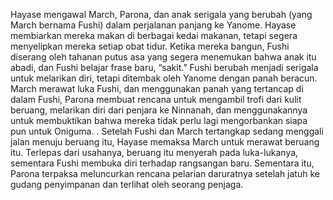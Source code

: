 Hayase mengawal March, Parona, dan anak serigala yang berubah (yang March bernama Fushi) dalam perjalanan panjang ke Yanome. Hayase membiarkan mereka makan di berbagai kedai makanan, tetapi segera menyelipkan mereka setiap obat tidur. Ketika mereka bangun, Fushi diserang oleh tahanan putus asa yang segera menemukan bahwa anak itu abadi, dan Fushi belajar frase baru, “sakit.” Fushi berubah menjadi serigala untuk melarikan diri, tetapi ditembak oleh Yanome dengan panah beracun. March merawat luka Fushi, dan menggunakan panah yang tertancap di dalam Fushi, Parona membuat rencana untuk mengambil trofi dari kulit beruang, melarikan diri dari penjara ke Ninnanah, dan menggunakannya untuk membuktikan bahwa mereka tidak perlu lagi mengorbankan siapa pun untuk Oniguma. . Setelah Fushi dan March tertangkap sedang menggali jalan menuju beruang itu, Hayase memaksa March untuk merawat beruang itu. Terlepas dari usahanya, beruang itu menyerah pada luka-lukanya, sementara Fushi membuka diri terhadap rangsangan baru. Sementara itu, Parona terpaksa meluncurkan rencana pelarian daruratnya setelah jatuh ke gudang penyimpanan dan terlihat oleh seorang penjaga.
